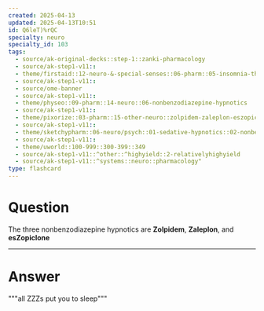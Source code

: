 ```yaml
---
created: 2025-04-13
updated: 2025-04-13T10:51
id: Q6leT)%rQC
specialty: neuro
specialty_id: 103
tags:
  - source/ak-original-decks::step-1::zanki-pharmacology
  - source/ak-step1-v11::
  - theme/firstaid::12-neuro-&-special-senses::06-pharm::05-insomnia-therapy::nonbenzodiazepine-hypnotics
  - source/ak-step1-v11::
  - source/ome-banner
  - source/ak-step1-v11::
  - theme/physeo::09-pharm::14-neuro::06-nonbenzodiazepine-hypnotics
  - source/ak-step1-v11::
  - theme/pixorize::03-pharm::15-other-neuro::zolpidem-zaleplon-eszopiclone
  - source/ak-step1-v11::
  - theme/sketchypharm::06-neuro/psych::01-sedative-hypnotics::02-nonbenzodiazepine-hypnotics,-melatonin,-ramelteon
  - source/ak-step1-v11::
  - theme/uworld::100-999::300-399::349
  - source/ak-step1-v11::^other::^highyield::2-relativelyhighyield
  - source/ak-step1-v11::^systems::neuro::pharmacology"
type: flashcard
---
```


# Question
The three nonbenzodiazepine hypnotics are **Zolpidem**, **Zaleplon**, and **esZopiclone**

---

# Answer
"""all ZZZs put you to sleep"""